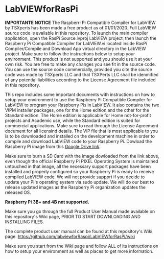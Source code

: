 # LabVIEWforRasPi

**IMPORTANTE NOTICE**
The Raspberri Pi Compatible Compiler for LabVIEW by TSXperts has been made a free product as of 01/01/2020. Full LabVIEW source code is available in this repository. To launch the main compiler application, open the RasPi Source.lvproj LabVIEW project, then launch the Raspberry Pi Compatible Compiler for LabVIEW.vi located inside RasPi Compiler/Compile and Download App virtual directory in the LabVIEW project. Make sure to follow the instructions below to setup your environment. This product is not supported and you should use it at your own risk. You are free to make any changes you see fit in the source code. You can use the source code commercially, provided you cite the source code was made by TSXperts LLC and that TSXPerts LLC shall be idenmified of any potential liabilities according to the License Agreement file included in this repository.

This repo includes some important documents with instructions on how to setup your environment to use the Raspberry Pi Compatible Compiler for LabVIEW to program your Raspberry Pis in LabVIEW. It also contains the two VIPM installer packages, one for the Home edition and the other for the Standard edition. The Home edition is applicable for Home not-for-profit projects and Academic use, while the Standard edition is suited for commercial applications. Make sure to read through the License Agreement document for all licensind details. The VIP file that is most applicable to you is to be downloaded and installed on the development machine in order to compile and download LabVIEW code to your Raspberry Pi. Dowload the Raspberry Pi image from this [Google Drive link](https://drive.google.com/drive/folders/0B7DdMz7ZefcwMjlzVlM3OGxJVWs?usp=sharing). 

Make sure to burn a SD Card with the image dowloaded from the link above, even though the official Raspberry Pi PIXEL Operating System is maintained untouched in that image, all the necessary support packages have been installed and properly configured so your Raspberry Pi is ready to receive compiled LabVIEW code. We will not provide support if you decide to update your Pi's operating system via sudo update. We will do our best to release updated images as the Raspberry Pi organization updates the released OS.

**Raspberry Pi 3B+ and 4B not supported.**

Make sure you go through the full Product User Manual made available on this repository's Wiki page, PRIOR TO START DOWNLOADING AND INSTALLING FILES.

The complete product user manual can be found at this repository's Wiki page: https://github.com/labviewforRaspi/LabVIEWforRasPi/wiki

Make sure you start from the Wiki page and follow ALL of its instructions on how to setup your environment as well as places to get more information.










